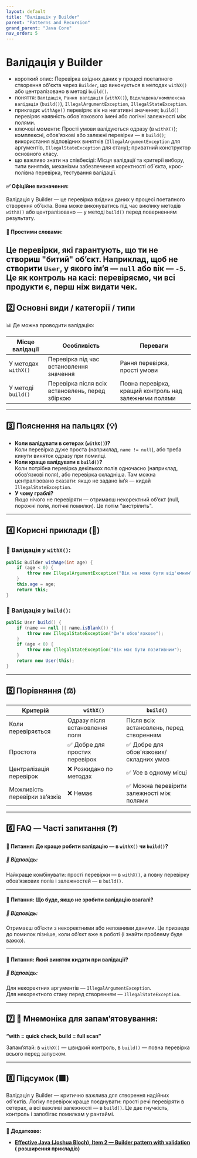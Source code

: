 ```yaml
---
layout: default
title: "Валідація у Builder"
parent: "Patterns and Recursion"
grand_parent: "Java Core"
nav_order: 5
---
```


# Валідація у Builder

*   короткий опис: Перевірка вхідних даних у процесі поетапного створення об'єкта через `Builder`, що виконується в методах `withX()` або централізовано в методі `build()`.
*   поняття: `Валідація`, `Рання валідація` (`withX()`), `Відкладена/комплексна валідація` (`build()`), `IllegalArgumentException`, `IllegalStateException`.
*   приклади: `withAge()` перевіряє вік на негативні значення; `build()` перевіряє наявність обов`язкового імені або логічні залежності між полями.
*   ключові моменти: Прості умови валідуються одразу (в `withX()`); комплексні, обов'язкові або залежні перевірки — в `build()`; використання відповідних винятків (`IllegalArgumentException` для аргументів, `IllegalStateException` для стану); приватний конструктор основного класу.
*   що важливо знати на співбесіді: Місця валідації та критерії вибору, типи винятків, механізми забезпечення коректності об`єкта, крос-полівна перевірка, тестування валідації.

#### **✅ Офіційне визначення:**

Валідація у Builder — це перевірка вхідних даних у процесі поетапного створення об’єкта. Вона може виконуватись під час
виклику методів `withX()` або централізовано — у методі `build()` перед поверненням результату.

#### **🧠 Простими словами:**

Це перевірки, які гарантують, що ти не створиш "битий" об’єкт. Наприклад, щоб не створити `User`, у якого імʼя —
`null` або вік — `-5`. Це як контроль на касі: перевіряємо, чи всі продукти є, перш ніж видати чек.
---

## **2️⃣ Основні види / категорії / типи**

📊 Де можна проводити валідацію:

| Місце валідації     | Особливість                                     | Переваги                                              |
|---------------------|-------------------------------------------------|-------------------------------------------------------|
| У методах `withX()` | Перевірка під час встановлення значення         | Рання перевірка, прості умови                         |
| У методі `build()`  | Перевірка після всіх встановлень, перед збіркою | Повна перевірка, кращий контроль над залежними полями |

---

## **3️⃣ Пояснення на пальцях (💡)**

* **Коли валідувати в сетерах (`withX()`)?**  
  Коли перевірка дуже проста (наприклад, `name != null`), або треба кинути виняток одразу при помилці.
* **Коли краще валідувати в `build()`?**  
  Коли потрібна перевірка декількох полів одночасно (наприклад, обов’язкові поля), або перевірка складніша. Там можна
  централізовано сказати: якщо не задано імʼя — кидай `IllegalStateException`.
* **У чому граблі?**  
  Якщо нічого не перевіряти — отримаєш некоректний об’єкт (null, порожні поля, логічні помилки). Це потім "вистрілить".

---

## **4️⃣ Корисні приклади (🧪)**

### **🔻 Валідація у `withX()`:**

```java
public Builder withAge(int age) {
    if (age < 0) {
        throw new IllegalArgumentException("Вік не може бути від'ємним");
    }
    this.age = age;
    return this;
}
```

### **🔻 Валідація у `build()`:**

```java
public User build() {
    if (name == null || name.isBlank()) {
        throw new IllegalStateException("Ім'я обов'язкове");
    }
    if (age < 0) {
        throw new IllegalStateException("Вік має бути позитивним");
    }
    return new User(this);
}
```

---

## **5️⃣ Порівняння (⚖️)**

| Критерій                      | `withX()`                      | `build()`                                |
|-------------------------------|--------------------------------|------------------------------------------|
| Коли перевіряється            | Одразу після встановлення поля | Після всіх встановлень, перед створенням |
| Простота                      | ✅ Добре для простих перевірок  | ✅ Добре для обов'язкових/складних умов   |
| Централізація перевірок       | ❌ Розкидано по методах         | ✅ Усе в одному місці                     |
| Можливість перевірки зв’язків | ❌ Немає                        | ✅ Можна перевірити залежності між полями |

---

## **6️⃣ FAQ — Часті запитання (❓)**

#### **🔹 Питання: Де краще робити валідацію — в `withX()` чи `build()`?**

##### **💬 Відповідь:**

Найкраще комбінувати: прості перевірки — в `withX()`, а повну перевірку обов’язкових полів і залежностей — в `build()`.

---

#### **🔹 Питання: Що буде, якщо не зробити валідацію взагалі?**

##### **💬 Відповідь:**

Отримаєш обʼєкти з некоректними або неповними даними. Це призведе до помилок пізніше, коли обʼєкт вже в роботі (і знайти
проблему буде важко).

---

#### **🔹 Питання: Який виняток кидати при валідації?**

##### **💬 Відповідь:**

Для некоректних аргументів — `IllegalArgumentException`.  
Для некоректного стану перед створенням — `IllegalStateException`.

---

## **7️⃣ 🧠 Мнемоніка для запам’ятовування:**

**“with \= quick check, build \= full scan”**

Запамʼятай: в `withX()` — швидкий контроль, в `build()` — повна перевірка всього перед запуском.

---

## **8️⃣ Підсумок (🟩)**

Валідація у Builder — критично важлива для створення надійних об'єктів. Логіку перевірок краще поєднувати: прості речі
перевіряти в сетерах, а всі важливі залежності — в `build()`. Це дає гнучкість, контроль і запобігає помилкам у
рантаймі.

---

**🔗 Додатково:**

* [**Effective Java (Joshua Bloch), Item 2 — Builder pattern with validation**](https://effectivejava.com/) **(
  розширення прикладів)**